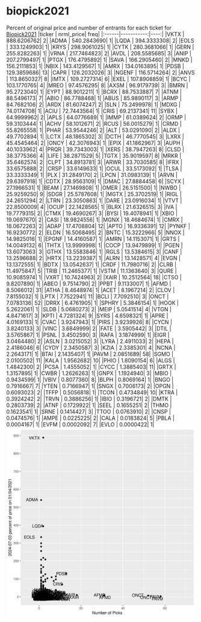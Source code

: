 # biopick2021
Percent of original price and number of entrants for each ticket for [Biopick2021](https://twitter.com/hashtag/Biopick2021)
|ticker |  nrml_price| freq|
|:------|-----------:|----:|
|VKTX   | 888.6206762|    2|
|ADMA   | 540.2843690|    1|
|LQDA   | 394.3333308|    2|
|EOLS   | 333.1249903|    1|
|KRYS   | 298.9061025|    1|
|CYTK   | 280.3681066|    1|
|GERN   | 255.8282263|    1|
|VRNA   | 217.7464823|    2|
|AVDL   | 208.5585685|    3|
|ANIP   | 207.2799497|    1|
|PTGX   | 176.4795892|    1|
|SAVA   | 166.2905460|    2|
|MNKD   | 156.2111853|    1|
|NBIX   | 143.4129567|    1|
|AMRX   | 134.0163895|    1|
|PDSB   | 129.3859686|   13|
|CAPR   | 126.2032026|    3|
|NGENF  | 116.5714264|    2|
|ANVS   | 113.8650327|    8|
|IMTX   | 109.2727314|    6|
|EXEL   | 107.8908859|    1|
|BCYC   | 103.1770765|    4|
|MREO   |  97.4576295|    8|
|AXSM   |  96.9179739|    3|
|BMRN   |  95.2723040|    1|
|EYPT   |  88.9012211|    1|
|BCRX   |  88.7533887|    7|
|ATNM   |  88.5496173|    7|
|ABIO   |  86.7788468|    1|
|ABUS   |  85.9890117|    3|
|ARMP   |  84.7682106|    2|
|ARDX   |  81.6074247|    2|
|SLN    |  75.2499978|    1|
|MDXG   |  74.0174708|    1|
|ACIU   |  72.7443564|    1|
|CRIS   |  69.2137341|   11|
|SYBX   |  64.9999962|    2|
|APLS   |  64.0776689|    1|
|IMMP   |  61.0389624|    2|
|ORMP   |  59.3103444|    1|
|ACHV   |  58.1012671|    2|
|RCUS   |  56.0015279|    1|
|CRMD   |  55.8265558|    1|
|PHAR   |  53.9544246|    2|
|ALT    |  53.0291090|    2|
|ALDX   |  49.7702894|    1|
|LCTX   |  48.1865302|    3|
|DCTH   |  46.7770545|    3|
|LXRX   |  45.4545464|    2|
|ONCY   |  42.3076943|    1|
|EPIX   |  41.1862967|    3|
|AUPH   |  40.1033962|    4|
|PRQR   |  39.7343003|    1|
|XERS   |  38.7947263|    8|
|CLSD   |  38.3775366|    4|
|LIFE   |  38.2871529|    5|
|TGTX   |  35.9019597|    8|
|MRKR   |  35.6462574|    2|
|CLPT   |  34.8913781|    3|
|ARWR   |  33.7030585|    8|
|IFRX   |  33.6575888|    2|
|CRSP   |  33.6149633|    1|
|OCUL   |  33.5173092|    1|
|TLSA   |  33.3333349|    1|
|PLX    |  31.2849170|    2|
|LPCN   |  31.0983139|    1|
|ARVN   |  29.6397918|    1|
|CDTX   |  28.9563109|    1|
|DMAC   |  27.8884458|    6|
|SCYX   |  27.1966531|    1|
|BEAM   |  27.1469808|    1|
|OMER   |  26.5151500|    1|
|NWBO   |  25.9259250|    9|
|SDGR   |  25.5787608|    1|
|MGTX   |  25.3702519|    1|
|RIGL   |  24.2651294|    2|
|LTRN   |  23.3050863|    1|
|DARE   |  23.0916034|    1|
|VTVT   |  22.8500009|    4|
|OCUP   |  22.1428565|    1|
|BLRX   |  21.6326515|    3|
|IVA    |  19.7779315|    2|
|CTMX   |  19.4690267|    3|
|BYSI   |  19.4078941|    1|
|XBIO   |  19.0697670|    2|
|CASI   |  18.9824556|    1|
|MGNX   |  18.4684674|    1|
|CMRX   |  18.0672263|    2|
|ADAP   |  17.4708804|   12|
|APTO   |  16.9336391|   12|
|PYNKF  |  16.9230772|    2|
|ELDN   |  16.5068495|    2|
|BNTC   |  15.3222966|    5|
|NNOX   |  14.9825016|    1|
|EPGNF  |  14.4160587|    1|
|AMRN   |  14.1153071|    1|
|GRTS   |  14.0049132|    6|
|THTX   |  13.9999998|    1|
|COCP   |  13.9479899|    1|
|PGEN   |  13.6073063|    3|
|GTHX   |  13.5583846|    1|
|RGLS   |  13.5384615|    3|
|CANF   |  13.2596688|    2|
|HRTX   |  13.2239387|    1|
|ALRN   |  13.1428571|    4|
|EVGN   |  13.1372555|    1|
|BDTX   |  13.0542637|    1|
|CRDF   |  11.7980716|    2|
|CLRB   |  11.4975847|    5|
|TRIB   |  11.2465377|    1|
|VSTM   |  11.1363640|    3|
|QURE   |  10.9085974|    1|
|VXRT   |  10.7424963|    2|
|XAIR   |  10.2512564|   18|
|CTSO   |   9.8207890|    1|
|ABEO   |   9.7514790|    2|
|PPBT   |   9.1133007|    1|
|AFMD   |   8.5066012|   31|
|ATHA   |   8.4648974|    1|
|ACET   |   8.1967214|    2|
|CLOV   |   7.8155032|    1|
|LPTX   |   7.7522941|   11|
|BCLI   |   7.7092510|    3|
|ONCT   |   7.0783136|   52|
|DRRX   |   6.4761905|    1|
|SPHRY  |   5.3846154|    1|
|HOOK   |   5.2622061|    1|
|SLDB   |   5.0680273|    2|
|MEIP   |   5.0541514|    4|
|VTGN   |   4.8471617|    3|
|KPTI   |   4.7281324|    9|
|SYRS   |   4.6598321|    1|
|APRE   |   4.0169133|    1|
|CVAC   |   3.9247943|    1|
|PIRS   |   3.9239926|    8|
|CYCN   |   3.8240133|    3|
|VINC   |   3.6849999|    2|
|FATE   |   3.5905442|    3|
|DTIL   |   3.5765867|    1|
|PSNL   |   3.4502590|    3|
|RAFA   |   3.1874999|    1|
|EIGR   |   3.0464480|    2|
|ASLN   |   3.0215052|    3|
|LYRA   |   2.4911033|    2|
|HEPA   |   2.4186046|    6|
|CYDY   |   2.3450587|    3|
|KZIA   |   2.3385301|    4|
|NCNA   |   2.2643171|    1|
|BTAI   |   2.1435407|    1|
|PAVM   |   2.0851689|   58|
|SGMO   |   2.0100502|   11|
|KALA   |   1.9562682|   10|
|PHIO   |   1.8090154|    6|
|ALGS   |   1.4842300|    2|
|PCSA   |   1.4555052|    1|
|CYCC   |   1.3885403|   11|
|GRTX   |   1.3157895|    1|
|CWBR   |   1.2626263|    1|
|GNPX   |   1.1924940|    3|
|MBIO   |   0.9434599|    1|
|VBIV   |   0.8077360|    8|
|BLPH   |   0.8069164|    1|
|BNGO   |   0.7916667|    7|
|YTEN   |   0.7166947|    1|
|SNGX   |   0.7006173|    2|
|OPGN   |   0.6093023|    2|
|TFFP   |   0.5056818|    1|
|TCON   |   0.4734849|   10|
|KTRA   |   0.3924242|    2|
|TRVN   |   0.3886256|    1|
|IBIO   |   0.3196721|    2|
|DMTK   |   0.2803739|    2|
|ATNF   |   0.1729922|    1|
|SEEL   |   0.1655251|    2|
|THMO   |   0.1623541|    1|
|SRNE   |   0.1414427|    3|
|TTOO   |   0.0763910|    2|
|CNSP   |   0.0474576|    1|
|AMPE   |   0.0225225|    2|
|CALA   |   0.0183824|    5|
|PBLA   |   0.0004167|    1|
|EVFM   |   0.0002092|    7|
|EVLO   |   0.0000422|    1|
![retvspicks](biopicks.png?raw=true)
